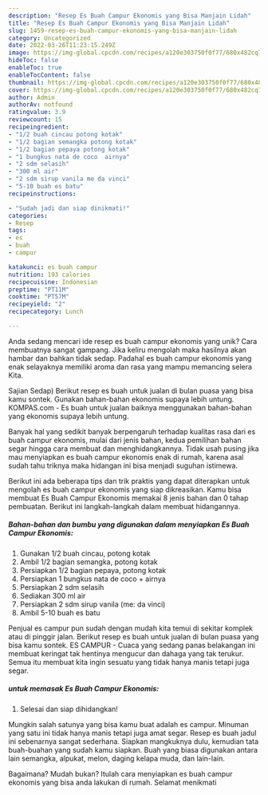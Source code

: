 ```yaml
---
description: "Resep Es Buah Campur Ekonomis yang Bisa Manjain Lidah"
title: "Resep Es Buah Campur Ekonomis yang Bisa Manjain Lidah"
slug: 1459-resep-es-buah-campur-ekonomis-yang-bisa-manjain-lidah
category: Uncategorized
date: 2022-03-26T11:23:15.249Z
image: https://img-global.cpcdn.com/recipes/a120e303750f0f77/680x482cq70/es-buah-campur-ekonomis-foto-resep-utama.jpg
hideToc: false
enableToc: true
enableTocContent: false
thumbnail: https://img-global.cpcdn.com/recipes/a120e303750f0f77/680x482cq70/es-buah-campur-ekonomis-foto-resep-utama.jpg
cover: https://img-global.cpcdn.com/recipes/a120e303750f0f77/680x482cq70/es-buah-campur-ekonomis-foto-resep-utama.jpg
author: Admin
authorAv: notfound
ratingvalue: 3.9
reviewcount: 15
recipeingredient:
- "1/2 buah cincau potong kotak"
- "1/2 bagian semangka potong kotak"
- "1/2 bagian pepaya potong kotak"
- "1 bungkus nata de coco  airnya"
- "2 sdm selasih"
- "300 ml air"
- "2 sdm sirup vanila me da vinci"
- "5-10 buah es batu"
recipeinstructions:

- "Sudah jadi dan siap dinikmati!"
categories:
- Resep
tags:
- es
- buah
- campur

katakunci: es buah campur 
nutrition: 193 calories
recipecuisine: Indonesian
preptime: "PT11M"
cooktime: "PT57M"
recipeyield: "2"
recipecategory: Lunch

---
```





Anda sedang mencari ide resep es buah campur ekonomis yang unik? Cara membuatnya sangat gampang. Jika keliru mengolah maka hasilnya akan hambar dan bahkan tidak sedap. Padahal es buah campur ekonomis yang enak selayaknya memiliki aroma dan rasa yang mampu memancing selera Kita.





Sajian Sedap) Berikut resep es buah untuk jualan di bulan puasa yang bisa kamu sontek. Gunakan bahan-bahan ekonomis supaya lebih untung. KOMPAS.com - Es buah untuk jualan baiknya menggunakan bahan-bahan yang ekonomis supaya lebih untung.

Banyak hal yang sedikit banyak berpengaruh terhadap kualitas rasa dari es buah campur ekonomis, mulai dari jenis bahan, kedua pemilihan bahan segar hingga cara membuat dan menghidangkannya. Tidak usah pusing jika mau menyiapkan es buah campur ekonomis enak di rumah, karena asal sudah tahu triknya maka hidangan ini bisa menjadi suguhan istimewa.






Berikut ini ada beberapa tips dan trik praktis yang dapat diterapkan untuk mengolah es buah campur ekonomis yang siap dikreasikan. Kamu bisa membuat Es Buah Campur Ekonomis memakai 8 jenis bahan dan 0 tahap pembuatan. Berikut ini langkah-langkah dalam membuat hidangannya.

<!--inarticleads1-->

##### Bahan-bahan dan bumbu yang digunakan dalam menyiapkan Es Buah Campur Ekonomis:

1. Gunakan 1/2 buah cincau, potong kotak
1. Ambil 1/2 bagian semangka, potong kotak
1. Persiapkan 1/2 bagian pepaya, potong kotak
1. Persiapkan 1 bungkus nata de coco + airnya
1. Persiapkan 2 sdm selasih
1. Sediakan 300 ml air
1. Persiapkan 2 sdm sirup vanila (me: da vinci)
1. Ambil 5-10 buah es batu


Penjual es campur pun sudah dengan mudah kita temui di sekitar komplek atau di pinggir jalan. Berikut resep es buah untuk jualan di bulan puasa yang bisa kamu sontek. ES CAMPUR - Cuaca yang sedang panas belakangan ini membuat keringat tak hentinya mengucur dan dahaga yang tak terukur. Semua itu membuat kita ingin sesuatu yang tidak hanya manis tetapi juga segar. 

<!--inarticleads2-->

#####  untuk memasak Es Buah Campur Ekonomis:


1. Selesai dan siap dihidangkan!

Mungkin salah satunya yang bisa kamu buat adalah es campur. Minuman yang satu ini tidak hanya manis tetapi juga amat segar. Resep es buah jadul ini sebenarnya sangat sederhana. Siapkan mangkuknya dulu, kemudian tata buah-buahan yang sudah kamu siapkan. Buah yang biasa digunakan antara lain semangka, alpukat, melon, daging kelapa muda, dan lain-lain. 

Bagaimana? Mudah bukan? Itulah cara menyiapkan es buah campur ekonomis yang bisa anda lakukan di rumah. Selamat menikmati
